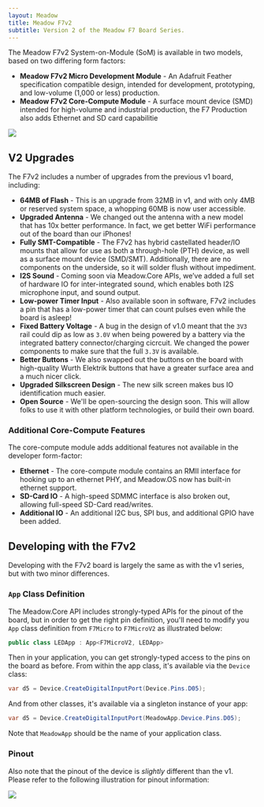 ```yaml
---
layout: Meadow
title: Meadow F7v2
subtitle: Version 2 of the Meadow F7 Board Series.
---
```


The Meadow F7v2 System-on-Module (SoM) is available in two models, based on two differing form factors: 

 * **Meadow F7v2 Micro Development Module** - An Adafruit Feather specification compatible design, intended for development, prototyping, and low-volume (1,000 or less) production.
 * **Meadow F7v2 Core-Compute Module** -  A surface mount device (SMD) intended for high-volume and industrial production, the F7 Production also adds Ethernet and SD card capabilitie

![](/Common_Files/Meadow_F7v2_Modules.png)

## V2 Upgrades

The F7v2 includes a number of upgrades from the previous v1 board, including:

 * **64MB of Flash** - This is an upgrade from 32MB in v1, and with only 4MB or reserved system space, a whopping 60MB is now user accessible.
 * **Upgraded Antenna** - We changed out the antenna with a new model that has 10x better performance. In fact, we get better WiFi performance out of the board than our iPhones!
 * **Fully SMT-Compatible** - The F7v2 has hybrid castellated header/IO mounts that allow for use as both a through-hole (PTH) device, as well as a surface mount device (SMD/SMT). Additionally, there are no components on the underside, so it will solder flush without impediment.
 * **I2S Sound** - Coming soon via Meadow.Core APIs, we’ve added a full set of hardware IO for inter-integrated sound, which enables both I2S microphone input, and sound output.
 * **Low-power Timer Input** - Also available soon in software, F7v2 includes a pin that has a low-power timer that can count pulses even while the board is asleep!
 * **Fixed Battery Voltage** - A bug in the design of v1.0 meant that the `3V3` rail could dip as low as `3.0V` when being powered by a battery via the integrated battery connector/charging cicrcuit. We changed the power components to make sure that the full `3.3V` is available.
 * **Better Buttons** - We also swapped out the buttons on the board with high-quality Wurth Elektrik buttons that have a greater surface area and a much nicer click.
 * **Upgraded Silkscreen Design** - The new silk screen makes bus IO identification much easier.
 * **Open Source** - We'll be open-sourcing the design soon. This will allow folks to use it with other platform technologies, or build their own board.

### Additional Core-Compute Features

The core-compute module adds additional features not available in the developer form-factor:

* **Ethernet** - The core-compute module contains an RMII interface for hooking up to an ethernet PHY, and Meadow.OS now has built-in ethernet support.
* **SD-Card IO** - A high-speed SDMMC interface is also broken out, allowing full-speed SD-Card read/writes.
* **Additional IO** - An additional I2C bus, SPI bus, and additional GPIO have been added.

## Developing with the F7v2

Developing with the F7v2 board is largely the same as with the v1 series, but with two minor differences. 

### `App` Class Definition

The Meadow.Core API includes strongly-typed APIs for the pinout of the board, but in order to get the right pin definition, you'll need to modify you `App` class definition from `F7Micro` to `F7MicroV2` as illustrated below:

```csharp
public class LEDApp : App<F7MicroV2, LEDApp>
```

Then in your application, you can get strongly-typed access to the pins on the board as before. From within the app class, it's available via the `Device` class:

```csharp
var d5 = Device.CreateDigitalInputPort(Device.Pins.D05);
```

And from other classes, it's available via a singleton instance of your app:

```csharp
var d5 = Device.CreateDigitalInputPort(MeadowApp.Device.Pins.D05);
```

Note that `MeadowApp` should be the name of your application class.


### Pinout

Also note that the pinout of the device is _slightly_ different than the v1. Please refer to the following illustration for pinout information:

![](/Common_Files/Meadow_F7v2_Micro_Pinout.svg)
